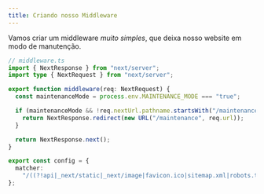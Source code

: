 ```yaml
---
title: Criando nosso Middleware
---
```


Vamos criar um middleware *muito simples*, que deixa nosso website em modo de manutenção.

```typescript
// middleware.ts
import { NextResponse } from "next/server";
import type { NextRequest } from "next/server";

export function middleware(req: NextRequest) {
  const maintenanceMode = process.env.MAINTENANCE_MODE === "true";

  if (maintenanceMode && !req.nextUrl.pathname.startsWith("/maintenance")) {
    return NextResponse.redirect(new URL("/maintenance", req.url));
  }

  return NextResponse.next();
}

export const config = {
  matcher:
    "/((?!api|_next/static|_next/image|favicon.ico|sitemap.xml|robots.txt).*)",
};
```
